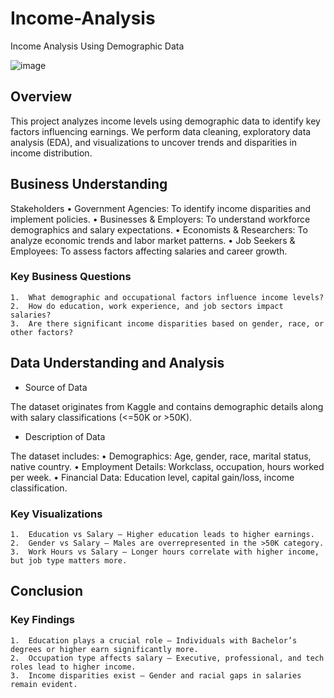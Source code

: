 # Income-Analysis
Income Analysis Using Demographic Data

![image](https://github.com/user-attachments/assets/51eabf4d-7f26-44b9-add8-324a4fe037dd)

## Overview

This project analyzes income levels using demographic data to identify key factors influencing earnings. We perform data cleaning, exploratory data analysis (EDA), and visualizations to uncover trends and disparities in income distribution.

## Business Understanding

Stakeholders
	•	Government Agencies: To identify income disparities and implement policies.
	•	Businesses & Employers: To understand workforce demographics and salary expectations.
	•	Economists & Researchers: To analyze economic trends and labor market patterns.
	•	Job Seekers & Employees: To assess factors affecting salaries and career growth.

### Key Business Questions
	1.	What demographic and occupational factors influence income levels?
	2.	How do education, work experience, and job sectors impact salaries?
	3.	Are there significant income disparities based on gender, race, or other factors?

## Data Understanding and Analysis

* Source of Data

The dataset originates from Kaggle and contains demographic details along with salary classifications (<=50K or >50K).

* Description of Data

The dataset includes:
	•	Demographics: Age, gender, race, marital status, native country.
	•	Employment Details: Workclass, occupation, hours worked per week.
	•	Financial Data: Education level, capital gain/loss, income classification.

### Key Visualizations
	1.	Education vs Salary – Higher education leads to higher earnings.
	2.	Gender vs Salary – Males are overrepresented in the >50K category.
	3.	Work Hours vs Salary – Longer hours correlate with higher income, but job type matters more.

## Conclusion

### Key Findings
	1.	Education plays a crucial role – Individuals with Bachelor’s degrees or higher earn significantly more.
	2.	Occupation type affects salary – Executive, professional, and tech roles lead to higher income.
	3.	Income disparities exist – Gender and racial gaps in salaries remain evident.

